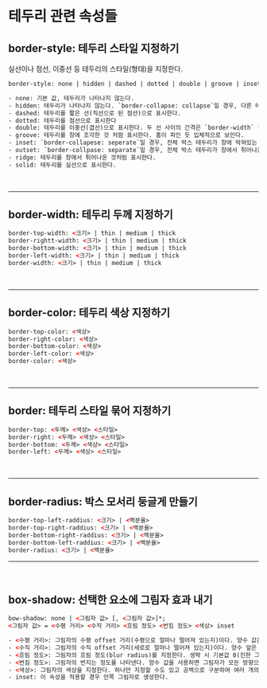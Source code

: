 # 테두리 관련 속성들

## border-style: 테두리 스타일 지정하기

실선이나 점선, 이중선 등 테두리의 스타일(형태)을 지정한다.

```html
border-style: none | hidden | dashed | dotted | double | groove | inset | outset | ridge | solid

- none: 기본 값, 테두리가 나타나지 않는다.
- hidden: 테두리가 나타나지 않는다. `border-collapse: collapse`일 경우, 다른 테두리도 표시되지 않는다.
- dashed: 테두리를 짧은 선(직선으로 된 점선)으로 표시한다.
- dotted: 테두리를 점선으로 표시한다
- double: 테두리를 이중선(겹선)으로 표시한다. 두 선 사이의 간격은 `border-width` 값으로 지정할 수 있다.
- groove: 테두리를 창에 조각한 것 처럼 표시한다. 홈이 파인 듯 입체적으로 보인다.
- inset: `border-collapese: seperate`일 경우, 전체 박스 테두리가 창에 박혀있는 것처럼 표시되고, `border-collpase: collapse`일 경우, groove와 똑같이 표시된다.
- outset: `border-collpase: separate`일 경우, 전체 박스 테두리가 창에서 튀어나온 것처럼 표시되고, `border-collpase: collpase`일 경우, ridge와 똑같이 표시된다.
- ridge: 테두리를 창에서 튀어나온 것처럼 표시한다.
- solid: 테두리를 실선으로 표시한다.
```



<br><hr>

## border-width: 테두리 두께 지정하기

```html
border-top-width: <크기> | thin | medium | thick
border-rightt-width: <크기> | thin | medium | thick
border-bottom-width: <크기> | thin | medium | thick
border-left-width: <크기> | thin | medium | thick
border-width: <크기> | thin | medium | thick
```

<br><hr>

## border-color: 테두리 색상 지정하기

```html
border-top-color: <색상>
border-right-color: <색상>
border-bottom-color: <색상>
border-left-color: <색상>
border-color: <색상>
```

<br><hr>

## border: 테두리 스타일 묶어 지정하기

```html
border-top: <두께> <색상> <스타일>
border-right: <두께> <색상> <스타일>
border-bottom: <두께> <색상> <스타일>
border-left: <두께> <색상> <스타일>
```

<br><hr>

## border-radius: 박스 모서리 둥글게 만들기

```html
border-top-left-raddius: <크기> | <백분율>
border-top-right-raddius: <크기> | <백분율>
border-bottom-right-raddius: <크기> | <백분율>
border-bottom-left-raddius: <크기> | <백분율>
border-radius: <크기> | <백분율>
```

<hr><br>

## box-shadow: 선택한 요소에 그림자 효과 내기

```html
bow-shadow: none | <그림자 값> [, <그림자 값>]*;
<그림자 값> = <수평 거리> <수직 거리> <흐림 정도> <번짐 정도> <색상> inset

- <수평 거리>: 그림자의 수평 offset 거리(수평으로 얼마나 떨어져 있는지)이다. 양수 값은 오른쪽, 음수 깞은 왼쪽에 그림자를 만든다. 필수
- <수직 거리>: 그림자의 수직 offset 거리(세로로 얼마나 떨어져 있는지)이다. 양수 앞은 아래, 음수 값은 위쪽에 그림자를 만든다. 필수
- <흐림 정도>: 그림자의 흐림 정도(blur radius)를 지정한다. 생략 시 기본값 0(진한 그림자)이 값이 커질수록 그림자가 부드러워지며 음수는 사용할 수 없다
- <번짐 정도>: 그림자의 번지는 정도를 나타낸다. 양수 값을 사용하면 그림자가 모든 방향으로 퍼져 나가기 때문에 그림자가 박스보다 크게 표시된다. 반대로 음수 값은 그림자가 모든 방향으로 축소되어 보인다. 기본 값 0
- <색상>: 그림자의 색상을 지정한다. 하나만 지정할 수도 있고 공백으로 구분하여 여러 개의 색상을 지정할 수도 있다. 기본 값은 `color`와 같다
- inset: 이 속성을 적용할 경우 안쪽 그림자로 생성한다.
```